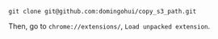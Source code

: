 `git clone git@github.com:domingohui/copy_s3_path.git`

Then, go to `chrome://extensions/`, `Load unpacked extension`. 
